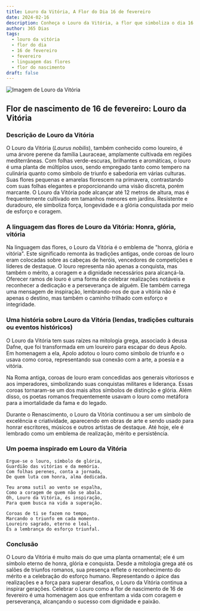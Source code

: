 ```yaml
---
title: Louro da Vitória, A Flor do Dia 16 de fevereiro
date: 2024-02-16
description: Conheça o Louro da Vitória, a flor que simboliza o dia 16 de fevereiro e seu significado 'Honra, glória, vitória'. Explore a beleza e o simbolismo desta flor encantadora.
author: 365 Dias
tags:
  - louro da vitória
  - flor do dia
  - 16 de fevereiro
  - fevereiro
  - linguagem das flores
  - flor do nascimento
draft: false
---
```


![Imagem de Louro da Vitória](https://cdn.pixabay.com/photo/2017/09/23/19/24/laurel-2779880_640.jpg#center)


## Flor de nascimento de 16 de fevereiro: Louro da Vitória

### Descrição de Louro da Vitória

O Louro da Vitória (_Laurus nobilis_), também conhecido como loureiro, é uma árvore perene da família Lauraceae, amplamente cultivada em regiões mediterrâneas. Com folhas verde-escuras, brilhantes e aromáticas, o louro é uma planta de múltiplos usos, sendo empregado tanto como tempero na culinária quanto como símbolo de triunfo e sabedoria em várias culturas. Suas flores pequenas e amarelas florescem na primavera, contrastando com suas folhas elegantes e proporcionando uma visão discreta, porém marcante. O Louro da Vitória pode alcançar até 12 metros de altura, mas é frequentemente cultivado em tamanhos menores em jardins. Resistente e duradouro, ele simboliza força, longevidade e a glória conquistada por meio de esforço e coragem.

### A linguagem das flores de Louro da Vitória: Honra, glória, vitória

Na linguagem das flores, o Louro da Vitória é o emblema de "honra, glória e vitória". Este significado remonta às tradições antigas, onde coroas de louro eram colocadas sobre as cabeças de heróis, vencedores de competições e líderes de destaque. O louro representa não apenas a conquista, mas também o mérito, a coragem e a dignidade necessários para alcançá-la. Oferecer ramos de louro é uma forma de celebrar realizações notáveis e reconhecer a dedicação e a perseverança de alguém. Ele também carrega uma mensagem de inspiração, lembrando-nos de que a vitória não é apenas o destino, mas também o caminho trilhado com esforço e integridade.

### Uma história sobre Louro da Vitória (lendas, tradições culturais ou eventos históricos)

O Louro da Vitória tem suas raízes na mitologia grega, associado à deusa Dafne, que foi transformada em um loureiro para escapar do deus Apolo. Em homenagem a ela, Apolo adotou o louro como símbolo de triunfo e o usava como coroa, representando sua conexão com a arte, a poesia e a vitória.

Na Roma antiga, coroas de louro eram concedidas aos generais vitoriosos e aos imperadores, simbolizando suas conquistas militares e liderança. Essas coroas tornaram-se um dos mais altos símbolos de distinção e glória. Além disso, os poetas romanos frequentemente usavam o louro como metáfora para a imortalidade da fama e do legado.

Durante o Renascimento, o Louro da Vitória continuou a ser um símbolo de excelência e criatividade, aparecendo em obras de arte e sendo usado para honrar escritores, músicos e outros artistas de destaque. Até hoje, ele é lembrado como um emblema de realização, mérito e persistência.

### Um poema inspirado em Louro da Vitória

```
Ergue-se o louro, símbolo de glória,  
Guardião das vitórias e da memória.  
Com folhas perenes, conta a jornada,  
De quem luta com honra, alma dedicada.  

Teu aroma sutil ao vento se espalha,  
Como a coragem de quem não se abala.  
Oh, Louro da Vitória, és inspiração,  
Para quem busca na vida a superação.  

Coroas de ti se fazem no tempo,  
Marcando o triunfo em cada momento.  
Loureiro sagrado, eterno e leal,  
És a lembrança do esforço triunfal.
```

### Conclusão

O Louro da Vitória é muito mais do que uma planta ornamental; ele é um símbolo eterno de honra, glória e conquista. Desde a mitologia grega até os salões de triunfos romanos, sua presença reflete o reconhecimento do mérito e a celebração do esforço humano. Representando o ápice das realizações e a força para superar desafios, o Louro da Vitória continua a inspirar gerações. Celebrar o Louro como a flor de nascimento de 16 de fevereiro é uma homenagem aos que enfrentam a vida com coragem e perseverança, alcançando o sucesso com dignidade e paixão.